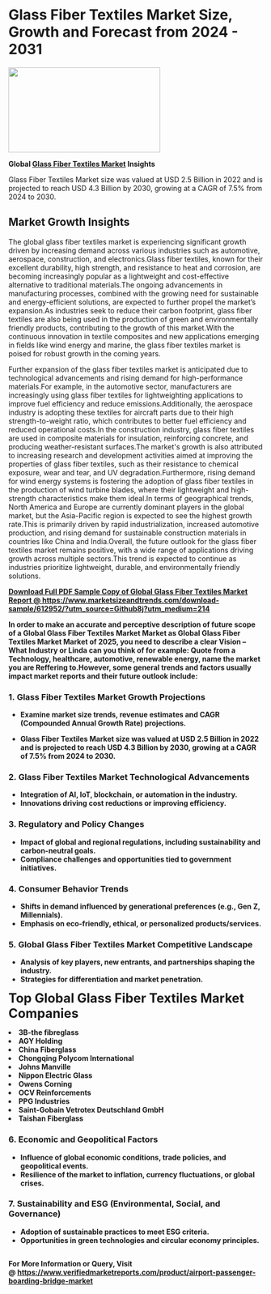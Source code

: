 <H1>Glass Fiber Textiles Market Size, Growth and Forecast from 2024 - 2031</H1><img class="aligncenter size-medium wp-image-584254" src="https://thirdeyenews.in/wp-content/uploads/2024/09/Global-Market-Research-300x168.jpeg" alt="" width="300" height="168" /><p><strong>Global&nbsp;<a href="https://www.marketsizeandtrends.com/download-sample/612952/?utm_source=Github8j?utm_medium=214">Glass Fiber Textiles Market</a> Insights</strong></p><p>Glass Fiber Textiles Market size was valued at USD 2.5 Billion in 2022 and is projected to reach USD 4.3 Billion by 2030, growing at a CAGR of 7.5% from 2024 to 2030.</p><p><h2>Market Growth Insights</h2> <p>The global glass fiber textiles market is experiencing significant growth driven by increasing demand across various industries such as automotive, aerospace, construction, and electronics.Glass fiber textiles, known for their excellent durability, high strength, and resistance to heat and corrosion, are becoming increasingly popular as a lightweight and cost-effective alternative to traditional materials.The ongoing advancements in manufacturing processes, combined with the growing need for sustainable and energy-efficient solutions, are expected to further propel the market’s expansion.As industries seek to reduce their carbon footprint, glass fiber textiles are also being used in the production of green and environmentally friendly products, contributing to the growth of this market.With the continuous innovation in textile composites and new applications emerging in fields like wind energy and marine, the glass fiber textiles market is poised for robust growth in the coming years.</p> <p><strong><a href="#"></a></strong></p> <p>Further expansion of the glass fiber textiles market is anticipated due to technological advancements and rising demand for high-performance materials.For example, in the automotive sector, manufacturers are increasingly using glass fiber textiles for lightweighting applications to improve fuel efficiency and reduce emissions.Additionally, the aerospace industry is adopting these textiles for aircraft parts due to their high strength-to-weight ratio, which contributes to better fuel efficiency and reduced operational costs.In the construction industry, glass fiber textiles are used in composite materials for insulation, reinforcing concrete, and producing weather-resistant surfaces.The market's growth is also attributed to increasing research and development activities aimed at improving the properties of glass fiber textiles, such as their resistance to chemical exposure, wear and tear, and UV degradation.Furthermore, rising demand for wind energy systems is fostering the adoption of glass fiber textiles in the production of wind turbine blades, where their lightweight and high-strength characteristics make them ideal.In terms of geographical trends, North America and Europe are currently dominant players in the global market, but the Asia-Pacific region is expected to see the highest growth rate.This is primarily driven by rapid industrialization, increased automotive production, and rising demand for sustainable construction materials in countries like China and India.Overall, the future outlook for the glass fiber textiles market remains positive, with a wide range of applications driving growth across multiple sectors.This trend is expected to continue as industries prioritize lightweight, durable, and environmentally friendly solutions.</p> <p><strong><a href="#"></p><p><span class=""><strong>Download Full PDF Sample Copy of Global Glass Fiber Textiles Market Report</strong> @ <a href="https://www.marketsizeandtrends.com/download-sample/612952/?utm_source=Github8j?utm_medium=214" target="_blank">https://www.marketsizeandtrends.com/download-sample/612952/?utm_source=Github8j?utm_medium=214</a></span></p><p>In order to make an accurate and perceptive description of future scope of a Global&nbsp;Glass Fiber Textiles Market Market as Global&nbsp;Glass Fiber Textiles Market Market of 2025, you need to describe a clear Vision &ndash; What Industry or Linda can you think of for example: Quote from a Technology, healthcare, automotive, renewable energy, name the market you are Reffering to.However, some general trends and factors usually impact market reports and their future outlook include:</p><h3>1.&nbsp;<strong>Glass Fiber Textiles Market Growth Projections</strong></h3><ul><li>Examine market size trends, revenue estimates and CAGR (Compounded Annual Growth Rate) projections.</li><li><p>Glass Fiber Textiles Market size was valued at USD 2.5 Billion in 2022 and is projected to reach USD 4.3 Billion by 2030, growing at a CAGR of 7.5% from 2024 to 2030.</p></li></ul><h3>2.&nbsp;<strong>Glass Fiber Textiles Market Technological Advancements</strong></h3><ul><li>Integration of AI, IoT, blockchain, or automation in the industry.</li><li>Innovations driving cost reductions or improving efficiency.</li></ul><h3>3.&nbsp;<strong>Regulatory and Policy Changes</strong></h3><ul><li>Impact of global and regional regulations, including sustainability and carbon-neutral goals.</li><li>Compliance challenges and opportunities tied to government initiatives.</li></ul><h3>4.&nbsp;<strong>Consumer Behavior Trends</strong></h3><ul><li>Shifts in demand influenced by generational preferences (e.g., Gen Z, Millennials).</li><li>Emphasis on eco-friendly, ethical, or personalized products/services.</li></ul><h3>5.&nbsp;<strong>Global Glass Fiber Textiles Market Competitive Landscape</strong></h3><ul><li>Analysis of key players, new entrants, and partnerships shaping the industry.</li><li>Strategies for differentiation and market penetration.</li></ul><p data-pm-slice="1 1 []"><span style="color: inherit; font-family: inherit; font-size: 25px;">Top Global Glass Fiber Textiles Market Companies</span></p><div class="" data-test-id=""><p><li>3B-the fibreglass</li><li> AGY Holding</li><li> China Fiberglass</li><li> Chongqing Polycom International</li><li> Johns Manville</li><li> Nippon Electric Glass</li><li> Owens Corning</li><li> OCV Reinforcements</li><li> PPG Industries</li><li> Saint-Gobain Vetrotex Deutschland GmbH</li><li> Taishan Fiberglass</li></p></div><h3>6.&nbsp;<strong>Economic and Geopolitical Factors</strong></h3><ul><li>Influence of global economic conditions, trade policies, and geopolitical events.</li><li>Resilience of the market to inflation, currency fluctuations, or global crises.</li></ul><h3>7.&nbsp;<strong>Sustainability and ESG (Environmental, Social, and Governance)</strong></h3><ul><li>Adoption of sustainable practices to meet ESG criteria.</li><li>Opportunities in green technologies and circular economy principles.</li></ul><h2><strong style="font-size: 14px;">For More Information or Query, Visit @&nbsp;</strong><a style="background-color: #ffffff; font-size: 14px;" href="https://www.marketsizeandtrends.com/report/glass-fiber-textiles-market/" target="_blank">https://www.verifiedmarketreports.com/product/airport-passenger-boarding-bridge-market</a></h2>